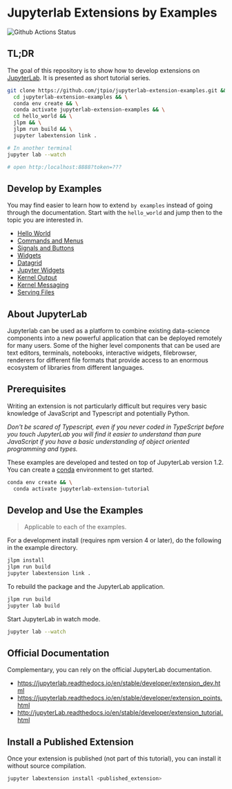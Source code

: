# Jupyterlab Extensions by Examples

![Github Actions Status](https://github.com/jtpio/jupyterlab-extension-examples/workflows/CI/badge.svg)

## TL;DR

The goal of this repository is to show how to develop extensions on [JupyterLab](https://github.com/jupyterlab/jupyterlab).
It is presented as short tutorial series.

```bash
git clone https://github.com/jtpio/jupyterlab-extension-examples.git &&
  cd jupyterlab-extension-examples && \
  conda env create && \
  conda activate jupyterlab-extension-examples && \
  cd hello_world && \
  jlpm && \
  jlpm run build && \
  jupyter labextension link .

# In another terminal
jupyter lab --watch

# open http:/localhost:8888?token=???
```

## Develop by Examples

You may find easier to learn how to extend `by examples` instead of going through the documentation. Start with the `hello_world` and jump then to the topic you are interested in.

+ [Hello World](./hello_world)
+ [Commands and Menus](./commands_and_menus)
+ [Signals and Buttons](./signals_and_buttons)
+ [Widgets](./widgets)
+ [Datagrid](./datagrid)
+ [Jupyter Widgets](./jupyter_widgets)
+ [Kernel Output](./kernel_output)
+ [Kernel Messaging](./kernel_messaging)
+ [Serving Files](./serving_files)

## About JupyterLab

Jupyterlab can be used as a platform to combine existing data-science components into a
new powerful application that can be deployed remotely for many users. Some of the higher
level components that can be used are text editors, terminals, notebooks, interactive widgets,
filebrowser, renderers for different file formats that provide access to an enormous ecosystem
of libraries from different languages.

## Prerequisites

Writing an extension is not particularly difficult but requires very basic knowledge of JavaScript
and Typescript and potentially Python.

_Don't be scared of Typescript, even if you never coded in TypeScript before you touch
JupyterLab you will find it easier to understand than pure JavaScript if you have a
basic understanding of object oriented programming and types._

These examples are developed and tested on top of JupyterLab version 1.2.
You can create a [conda](https://docs.conda.io/en/latest/miniconda.html) environment to get started.

```bash
conda env create && \
  conda activate jupyterlab-extension-tutorial
```

## Develop and Use the Examples

> Applicable to each of the examples.

For a development install (requires npm version 4 or later), do the following in the example directory.

```bash
jlpm install
jlpm run build
jupyter labextension link .
```

To rebuild the package and the JupyterLab application.

```bash
jlpm run build
jupyter lab build
```

Start JupyterLab in watch mode.

```bash
jupyter lab --watch
```

## Official Documentation

Complementary, you can rely on the official JupyterLab documentation.

* https://jupyterlab.readthedocs.io/en/stable/developer/extension_dev.html
* https://jupyterlab.readthedocs.io/en/stable/developer/extension_points.html
* http://jupyterLab.readthedocs.io/en/stable/developer/extension_tutorial.html

## Install a Published Extension

Once your extension is published (not part of this tutorial), you can install it without source compilation.

```bash
jupyter labextension install <published_extension>
```
